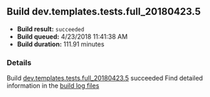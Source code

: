 ## Build dev.templates.tests.full_20180423.5
- **Build result:** `succeeded`
- **Build queued:** 4/23/2018 11:41:38 AM
- **Build duration:** 111.91 minutes
### Details
Build [dev.templates.tests.full_20180423.5](https://winappstudio.visualstudio.com/web/build.aspx?pcguid=a4ef43be-68ce-4195-a619-079b4d9834c2&builduri=vstfs%3a%2f%2f%2fBuild%2fBuild%2f25561) succeeded
Find detailed information in the [build log files](https://uwpctdiags.blob.core.windows.net/buildlogs/dev.templates.tests.full_20180423.5_logs.zip)

